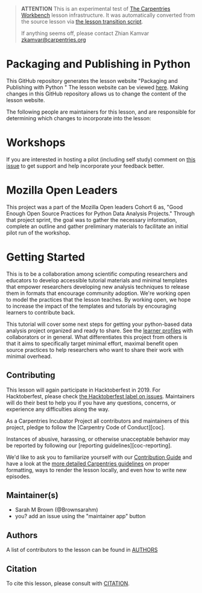 > **ATTENTION** This is an experimental test of [The Carpentries Workbench](https://carpentries.github.io/workbench) lesson infrastructure.
> It was automatically converted from the source lesson via [the lesson transition script](https://github.com/carpentries/lesson-transition/).
> 
> If anything seems off, please contact Zhian Kamvar [zkamvar@carpentries.org](mailto:zkamvar@carpentries.org)

# Packaging and Publishing in Python

This GitHub repository generates the lesson website "Packaging and Publishing with Python " The lesson website can be viewed [here](https://carpentries-incubator.github.io/python-packaging-publishing/). Making changes in this GitHub repository allows us to change the content of the lesson website.

The following people are maintainers for this lesson, and are responsible for determining which changes to incorporate into the lesson:

# Workshops

If you are interested in hosting a pilot (including self study) comment on [this issue](https://github.com/brownsarahm/python-data-project/issues/43) to get support and help incorporate your feedback better.

# Mozilla Open Leaders

This project was a part of the Mozilla Open leaders Cohort 6 as, "Good Enough Open Source Practices for Python Data Analysis Projects." Through that project sprint, the goal was to gather the necessary information, complete an outline and gather preliminary materials to facilitate an initial pilot run of the workshop.

# Getting Started

This is to be a collaboration among scientific computing researchers and educators to develop accessible tutorial materials and minimal templates that empower researchers developing new analysis techniques to release them in formats that encourage community adoption. We're working open to model the practices that the lesson teaches. By working open, we hope to increase the impact of the templates and tutorials by encouraging learners to contribute back.

This tutorial will cover some next steps for getting your python-based data analysis project organized and ready to share.  See the [learner profiles](https://brownsarahm.github.io/python-data-project/learner-profiles/index.html) with collaborators or in general. What differentiates this project from others is that it aims to specifically target minimal effort, maximal benefit open source practices to help researchers who want to share their work with minimal overhead.

## Contributing

This lesson will again participate in Hacktoberfest in 2019.  For Hacktoberfest, please check [the Hacktoberfest label on issues](https://github.com/brownsarahm/python-data-project/issues?q=is%3Aissue+is%3Aopen+label%3AHacktoberfest).
Maintainers will do their best to help you if you have any
questions, concerns, or experience any difficulties along the way.

As a Carpentries Incubator Project all contributors and maintainers of this project, pledge to follow the [Carpentry Code of Conduct][coc].

Instances of abusive, harassing, or otherwise unacceptable behavior
may be reported by following our [reporting guidelines][coc-reporting].

We'd like to ask you to familiarize yourself
with our [Contribution Guide](CONTRIBUTING.md)
and have a look at the [more detailed Carpentries guidelines][lesson-example] on proper formatting,
ways to render the lesson locally, and even how to write new episodes.

## Maintainer(s)

- Sarah M Brown (@Brownsarahm)
- you? add an issue using the "maintainer app" button

## Authors

A list of contributors to the lesson can be found in [AUTHORS](AUTHORS)

## Citation

To cite this lesson, please consult with [CITATION](CITATION).

[lesson-example]: https://swcarpentry.github.io/lesson-example



